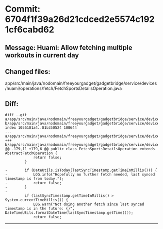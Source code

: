 # Commit: 6704f1f39a26d21cdced2e5574c1921cf6cabd62
## Message: Huami: Allow fetching multiple workouts in current day
## Changed files:
app/src/main/java/nodomain/freeyourgadget/gadgetbridge/service/devices/huami/operations/fetch/FetchSportsDetailsOperation.java

## Diff:
```
diff --git a/app/src/main/java/nodomain/freeyourgadget/gadgetbridge/service/devices/huami/operations/fetch/FetchSportsDetailsOperation.java b/app/src/main/java/nodomain/freeyourgadget/gadgetbridge/service/devices/huami/operations/fetch/FetchSportsDetailsOperation.java
index 1055181a4..81b350524 100644
--- a/app/src/main/java/nodomain/freeyourgadget/gadgetbridge/service/devices/huami/operations/fetch/FetchSportsDetailsOperation.java
+++ b/app/src/main/java/nodomain/freeyourgadget/gadgetbridge/service/devices/huami/operations/fetch/FetchSportsDetailsOperation.java
@@ -179,11 +179,6 @@ public class FetchSportsDetailsOperation extends AbstractFetchOperation {
             return false;
         }
 
-        if (DateUtils.isToday(lastSyncTimestamp.getTimeInMillis())) {
-            LOG.info("Hopefully no further fetch needed, last synced timestamp is from today.");
-            return false;
-        }
-
         if (lastSyncTimestamp.getTimeInMillis() > System.currentTimeMillis()) {
             LOG.warn("Not doing another fetch since last synced timestamp is in the future: {}", DateTimeUtils.formatDateTime(lastSyncTimestamp.getTime()));
             return false;
```
-----------------------------------
